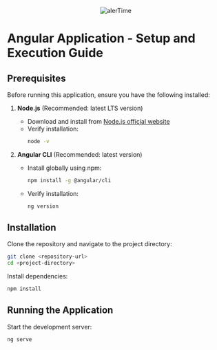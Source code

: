 <p align="center">
  <img src="https://github.com/user-attachments/assets/da944ba0-b226-4238-b483-12bd755c6cd4" alt="alerTime">
</p>

# Angular Application - Setup and Execution Guide

## Prerequisites
Before running this application, ensure you have the following installed:

1. **Node.js** (Recommended: latest LTS version)
   - Download and install from [Node.js official website](https://nodejs.org/)
   - Verify installation:
     ```sh
     node -v
     ```

2. **Angular CLI** (Recommended: latest version)
   - Install globally using npm:
     ```sh
     npm install -g @angular/cli
     ```
   - Verify installation:
     ```sh
     ng version
     ```

## Installation
Clone the repository and navigate to the project directory:

```sh
git clone <repository-url>
cd <project-directory>
```

Install dependencies:

```sh
npm install
```

## Running the Application
Start the development server:

```sh
ng serve
```


